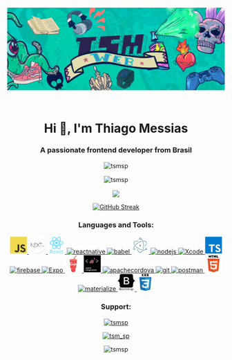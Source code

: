 <p><img align="center" align='left' src='https://github.com/tsmsp/tsmsp/blob/main/github-profile-tsm.png' alt="tsmsp" /></p>
<br>

<h1 align="center">Hi 👋, I'm Thiago Messias</h1>
<h3 align="center">A passionate frontend developer from Brasil</h3>


<p align="center">

   <td align="center">
      <p align="center"><img align="center" src="https://github-profile-trophy.vercel.app/?username=tsmsp&theme=dracula" alt="tsmsp"/></p>
      <p align="center"><img align="center" src="https://github-readme-stats.vercel.app/api?username=tsmsp&count_private=true&show_icons=true&theme=dracula" alt="tsmsp"/></p>
      <p align="center"><img align="center" src="https://github-readme-stats.vercel.app/api/top-langs/?username=tsmsp&layout=donut-vertical"/></p>
      
   </td>

 
   <p align="center">
  <a href="https://git.io/streak-stats">
    <img src="https://github-readme-streak-stats.herokuapp.com?user=tsmsp&theme=dracula&date_format=M%20j%5B%2C%20Y%5D" alt="GitHub Streak" />
  </a>
</p>

   


   <!--[![trophy](https://github-profile-trophy.vercel.app/?username=tsmsp&theme=onedark)](https://github.com/tsmsp/github-profile-trophy)-->

   <!--[tsmsp github stats](https://github-readme-stats.vercel.app/api?username=tsmsp&count_private=true&show_icons=true&theme=onedark)-->

</p>





<!--[![trophy](https://github-profile-trophy.vercel.app/?username=tsmsp&theme=onedark)](https://github.com/tsmsp/github-profile-trophy)-->

<h3 align="center">Languages and Tools:</h3>
<p align="center">
   <a href="https://developer.mozilla.org/en-US/docs/Web/JavaScript" target="_blank"> 
      <img src="https://raw.githubusercontent.com/devicons/devicon/master/icons/javascript/javascript-original.svg" alt="javascript" width="40" height="40"/> 
   </a> 
   <a href="#" target="_blank">
      <img src="https://raw.githubusercontent.com/showC0de-proFile/logos/main/nextjs-boilerplate-logo.webp" width="auto" height="40" alt="NextJS"/>
   </a>
   <a href="https://reactjs.org/" target="_blank"> 
      <img src="https://raw.githubusercontent.com/devicons/devicon/master/icons/react/react-original-wordmark.svg" alt="react" width="40" height="40"/> 
   </a>
   <a href="https://reactnative.dev/" target="_blank"> 
      <img src="https://reactnative.dev/img/header_logo.svg" alt="reactnative" width="40" height="40"/> 
   </a> 
   <a href="https://babeljs.io/" target="_blank"> 
      <img src="https://www.vectorlogo.zone/logos/babeljs/babeljs-icon.svg" alt="babel" width="40" height="40"/> 
   </a>
   <a href="https://www.electronjs.org" target="_blank"> 
      <img src="https://raw.githubusercontent.com/devicons/devicon/master/icons/electron/electron-original.svg" alt="electron" width="40" height="40"/>       
   </a>  
   <a href="https://nodejs.org" target="_blank"> 
      <img src="https://www.vectorlogo.zone/logos/nodejs/nodejs-icon.svg" alt="nodejs" width="40" height="40"/> 
   </a>
   <a href="#" target="_blank" style="margin-top:80;">
      <img src="https://www.vectorlogo.zone/logos/apple_xcode/apple_xcode-icon.svg" width="auto" height="40" alt="Xcode"/>
   </a>
   <a href="https://www.typescriptlang.org/" target="_blank"> 
      <img src="https://raw.githubusercontent.com/devicons/devicon/master/icons/typescript/typescript-original.svg" alt="typescript" width="40" height="40"/> 
   </a>    
   <a href="https://firebase.google.com/" target="_blank"> 
      <img src="https://www.vectorlogo.zone/logos/firebase/firebase-icon.svg" alt="firebase" width="40" height="40"/> 
   </a> 
   <a href="#" target="_blank" style="margin-top:80;">
      <img src="https://www.vectorlogo.zone/logos/expoio/expoio-ar21.svg" width="auto" height="40" alt="Expo"/>
   </a>
   <a href="https://gulpjs.com" target="_blank"> 
      <img src="https://raw.githubusercontent.com/devicons/devicon/master/icons/gulp/gulp-plain.svg" alt="gulp" width="40" height="40"/> 
   </a> 
   <a href="#" target="_blank" style="margin-top:80;">
      <img src="https://raw.githubusercontent.com/showC0de-proFile/logos/main/styledcomponent.svg" width="auto" height="40" alt="Styled component"/>
   </a>
   <a href="https://cordova.apache.org/" target="_blank"> 
      <img src="https://www.vectorlogo.zone/logos/apache_cordova/apache_cordova-icon.svg" alt="apachecordova" width="40" height="40"/> 
   </a>    
   <a href="https://git-scm.com/" target="_blank"> 
      <img src="https://www.vectorlogo.zone/logos/git-scm/git-scm-icon.svg" alt="git" width="40" height="40"/> 
   </a>
   <a href="https://postman.com" target="_blank"> 
      <img src="https://www.vectorlogo.zone/logos/getpostman/getpostman-icon.svg" alt="postman" width="40" height="40"/> 
   </a>    
   <a href="https://www.w3.org/html/" target="_blank"> 
      <img src="https://raw.githubusercontent.com/devicons/devicon/master/icons/html5/html5-original-wordmark.svg" alt="html5" width="40" height="40"/> 
   </a>   
   <a href="https://materializecss.com/" target="_blank"> 
      <img src="https://raw.githubusercontent.com/prplx/svg-logos/5585531d45d294869c4eaab4d7cf2e9c167710a9/svg/materialize.svg" alt="materialize" width="40" height="40"/> 
   </a>
   <a href="https://getbootstrap.com" target="_blank"> 
      <img src="https://raw.githubusercontent.com/devicons/devicon/master/icons/bootstrap/bootstrap-plain-wordmark.svg" alt="bootstrap" width="40" height="40"/> 
   </a> 
   <a href="https://www.w3schools.com/css/" target="_blank"> 
      <img src="https://raw.githubusercontent.com/devicons/devicon/master/icons/css3/css3-original-wordmark.svg" alt="css3" width="40" height="40"/> 
   </a>
   
</p>

<h3 align="center">Support:</h3>
<p align="center"><a href="https://www.buymeacoffee.com/tsmsp"> <img align="center" src="https://cdn.buymeacoffee.com/buttons/v2/default-yellow.png" height="50" width="210" alt="tsmsp" /></a></p>
<p align="center"><a href="https://twitter.com/tsm_sp" target="blank"><img src="https://img.shields.io/twitter/follow/tsm_sp?logo=twitter&style=for-the-badge" alt="tsm_sp" /></a></p>
<p align="center"> <img src="https://komarev.com/ghpvc/?username=tsmsp&label=Profile%20views&color=0e75b6&style=flat" alt="tsmsp" /> </p>



<!--
**tsmsp/tsmsp** is a ✨ _special_ ✨ repository because its `README.md` (this file) appears on your GitHub profile.

Here are some ideas to get you started:

- 🔭 I’m currently working on ...
- 🌱 I’m currently learning ...
- 👯 I’m looking to collaborate on ...
- 🤔 I’m looking for help with ...
- 💬 Ask me about ...
- 📫 How to reach me: ...
- 😄 Pronouns: ...
- ⚡ Fun fact: ...
-->


